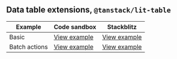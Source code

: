 ## Data table extensions, `@tanstack/lit-table`

| Example  | Code sandbox | Stackblitz
| --- | --- | --- |
| Basic  | [View example](https://codesandbox.io/s/github/matthewgallo/tanstack-carbon/tree/main/web-components/basic) | [View example](https://stackblitz.com/github/matthewgallo/tanstack-carbon/tree/main/web-components/basic)
| Batch actions  | [View example](https://codesandbox.io/s/github/matthewgallo/tanstack-carbon/tree/main/web-components/batch-actions) | [View example](https://stackblitz.com/github/matthewgallo/tanstack-carbon/tree/main/web-components/batch-actions)
